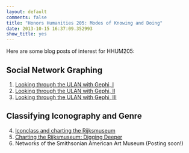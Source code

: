 ```yaml
---
layout: default
comments: false
title: "Honors Humanities 205: Modes of Knowing and Doing"
date: 2013-10-15 16:37:09.352993
show_title: yes
---
```



Here are some blog posts of interest for HHUM205:

## Social Network Graphing

1. [Looking through the ULAN with Gephi, I](/2013/06/20/looking-through-the-ulan-with-gephi.html)
2. [Looking through the ULAN with Gephi, II](/2013/06/24/visualizing-the-ulan-through-gephi-ii.html)
3. [Looking through the ULAN with Gephi, III](/2013/07/02/looking-through-the-ulan-with-gephi-iii.html)

## Classifying Iconography and Genre

4. [Iconclass and charting the Rijksmuseum](/2013/09/18/iconclass-and-charting-the-rijksmuseum.html)
5. [Charting the Rijksmuseum: Digging Deeper](/2013/10/04/charting-the-rijksmuseum-digging-deeper.html)
6. Networks of the Smithsonian American Art Museum (Posting soon!)
